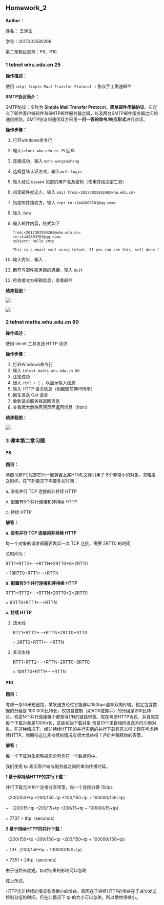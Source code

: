## Homework_2

**Author：**

姓名： 王泽生

学号：2017302580268

第二章题目选择：P8，P10



### 1 telnet whu.edu.cn 25

**操作描述：**

使用 `smtp( Simple Mail Transfer Protocol )` 协议手工发送邮件

**SMTP协议简介：**

SMTP协议：全称为 **Simple Mail Transfer Protocol**，**简单邮件传输协议**。它定义了邮件客户端软件和SMTP邮件服务器之间，以及两台SMTP邮件服务器之间的通信规则。SMTP协议的通信双方采用**一问一答的命令/响应形式**进行对话。

**操作步骤：**

1. 打开windows命令行

2. 输入`telnet whu.edu.cn 25` 回车

3. 连接成功，输入 `echo wangzesheng`

4. 选择登陆认证方式，输入`auth login`

5. 输入经过 `Base64` 加密的用户名及密码（使用在线加密工具）

6. 指定邮件发送方，输入 `mail from:<2017302580268@whu.edu.cn>`

7. 指定邮件接收方，输入 `rcpt to:<1442803701@qq.com>`

8. 输入 `data`

9. 输入邮件内容，格式如下

   ```
   from:<2017302580268@whu.edu.cn>
   to:<1442803701@qq.com>
   subject: hello smtp
   
   This is a email sent using telnet. If you can see this, well done !
   ```

10. 输入完毕，输入 `.`

11. 断开与邮件服务器的连接，输入 `quit`  

12. 检查接收方邮箱信息，查看邮件

**结果截图：**

![](images/smtp.png)

![](images/ack.png)



### 2 telnet maths.whu.edu.cn 80

**操作描述：**

使用 telnet 工具发送 HTTP 请求

**操作步骤：**

1. 打开Windows命令行
2. 输入 `telnet maths.whu.edu.cn 80`  
3. 连接成功
4. 键入 `ctrl + [` ，以显示输入信息
5. 输入 HTTP 请求信息（如截图前两行所示）
6. 回车发送 Get 请求
7. 收到请求服务器返回信息
8. 查看武大数院官网页面返回信息（html）

**结果截图：**

![](images/maths.png)



### 3 课本第二章习题

#### P8

**题目：**

参照习题P7,假定在同一服务器上某HTML文件引用了 8个非常小的对象。忽略发送时间，在下列情况下需要多长时间： 

a. 没有并行 TCP 连接的非持续 HTTP

b. 配置有5个并行连接和非持续 HTTP

c. 持续 HTTP

**解答：**

**a. 没有并行 TCP 连接的非持续 HTTP**

每一个对象的请求都需要发起一次 TCP 连接，需要 2RTT0 的时间

总时间为：

RTT1+RTT2+···+RTTN+2RTT0+8*2RTT0

= 18RTT0+RTT1+···+RTTN

**b. 配置有5个并行连接和非持续 HTTP**

RTT1+RTT2+···+RTTN+2RTT0+2*2RTT0

= 6RTT0+RTT1+···+RTTN

**c. 持续 HTTP**

1. 流水线

   RTT1+RTT2+···+RTTN+2RTT0+RTT0

   = 3RTT0+RTT1+···+RTTN

2. 非流水线

   RTT1+RTT2+···+RTTN+2RTT0+8RTT0

   = 10RTT0+RTT1+···+RTTN

#### P10

**题目：**

考虑一条10米短链路，某发送方经过它能够以150bps速率双向传输。假定包含数据的分组是 100 000比特长，仅包含控制（如ACK或握手）的分组是200比特长。假定N个并行连接每个都获得1/N的链路带宽。现在考虑HTTP协议，并且假定每个下载对象是100Kb长，这些初始下载对象 包含10个来自相同发送方的引用对象。在这种情况下，经非持续HTTP的并行实例的并行下载有意义吗？现在考虑持续HTTP。你期待这比非持续的情况有很大增益吗？评价并解释你的答案。 

**解答：**

每一个下载对象能够被完全包含在一个数据包中。

我们使用 tp 表示客户端与服务器之间的单向传播时延。

**1 基于非持续HTTP的并行下载：**

并行下载允许10个连接分享带宽，每一个连接分得 15dps

（200/150+tp +200/150+tp +200/150+tp + 100000/150+tp) 

\+ （200/15+tp +200/15+tp +200/15+tp + 100000/15+tp) 

= 7737 + 8tp（seconds）

**2 基于持续HTTP的并行下载：**

（200/150+tp +200/150+tp +200/150+tp + 100000/150+tp) 

\+ 10*（200/150+tp + 100000/150+tp) 

= 7351 + 24tp（seconds）

由于链路长度短，tp对结果的影响可以忽略

综上所述，

HTTP比非持续的情况有很微小的增益。原因在于持续HTTP的增益在于减少发送控制分组的时间。但在此情况下 tp 的大小可以忽略，所以增益很微小。































